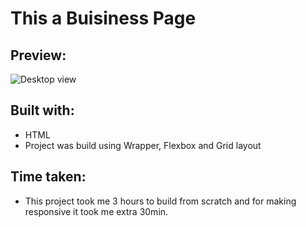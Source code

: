 
# This a Buisiness Page

## Preview:

![Desktop view](./Desktop.png)

## Built with:

- HTML
- Project was build using Wrapper, Flexbox and Grid layout


## Time taken:

- This project took me 3 hours to build from scratch and for making responsive it took me extra 30min.

